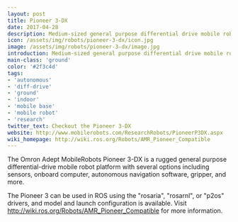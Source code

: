 ```yaml
---
layout: post
title: Pioneer 3-DX
date: 2017-04-28
description: Medium-sized general purpose differential drive mobile robot platform
icon: /assets/img/robots/pioneer-3-dx/icon.jpg
image: /assets/img/robots/pioneer-3-dx/image.jpg
introduction: Medium-sized general purpose differential drive mobile robot platform
main-class: 'ground'
color: '#2f3c4d'
tags:
- 'autonomous'
- 'diff-drive'
- 'ground'
- 'indoor'
- 'mobile base'
- 'mobile robot'
- 'research'
twitter_text: Checkout the Pioneer 3-DX
website: http://www.mobilerobots.com/ResearchRobots/PioneerP3DX.aspx
wiki_homepage: http://wiki.ros.org/Robots/AMR_Pioneer_Compatible
---
```


The Omron Adept MobileRobots Pioneer 3-DX is a rugged general purpose
differential-drive mobile robot platform with several options including
sensors, onboard computer, autonomous navigation software, gripper, 
and more.

The Pioneer 3 can be used in ROS using the "rosaria", "rosarnl", or "p2os" drivers,
and model and launch configuration is available. Visit
<http://wiki.ros.org/Robots/AMR_Pioneer_Compatible> for more information.

